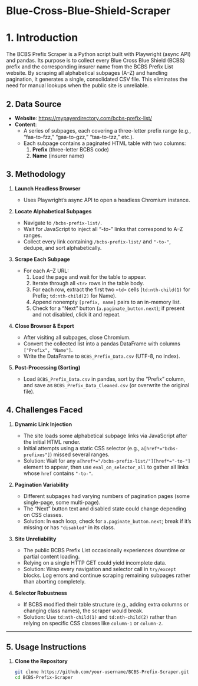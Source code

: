 # Blue-Cross-Blue-Shield-Scraper
# 1. Introduction
The BCBS Prefix Scraper is a Python script built with Playwright (async API) and pandas. Its purpose is to collect every Blue Cross Blue Shield (BCBS) prefix and the corresponding insurer name from the BCBS Prefix List website. By scraping all alphabetical subpages (A–Z) and handling pagination, it generates a single, consolidated CSV file. This eliminates the need for manual lookups when the public site is unreliable.

## 2. Data Source
- **Website**: https://mypayerdirectory.com/bcbs-prefix-list/  
- **Content**:  
  - A series of subpages, each covering a three-letter prefix range (e.g., “faa-to-fzz,” “gaa-to-gzz,” “taa-to-tzz,” etc.).  
  - Each subpage contains a paginated HTML table with two columns:  
    1. **Prefix** (three-letter BCBS code)  
    2. **Name** (insurer name)

## 3. Methodology

1. **Launch Headless Browser**  
   - Uses Playwright’s async API to open a headless Chromium instance.

2. **Locate Alphabetical Subpages**  
   - Navigate to `/bcbs-prefix-list/`.  
   - Wait for JavaScript to inject all “*-to-*” links that correspond to A–Z ranges.  
   - Collect every link containing `/bcbs-prefix-list/` and `"-to-"`, dedupe, and sort alphabetically.

3. **Scrape Each Subpage**  
   - For each A–Z URL:  
     1. Load the page and wait for the table to appear.  
     2. Iterate through all `<tr>` rows in the table body.  
     3. For each row, extract the first two `<td>` cells (`td:nth-child(1)` for Prefix; `td:nth-child(2)` for Name).  
     4. Append nonempty `[prefix, name]` pairs to an in-memory list.  
     5. Check for a “Next” button (`a.paginate_button.next`); if present and not disabled, click it and repeat.

4. **Close Browser & Export**  
   - After visiting all subpages, close Chromium.  
   - Convert the collected list into a pandas DataFrame with columns `["Prefix", "Name"]`.  
   - Write the DataFrame to `BCBS_Prefix_Data.csv` (UTF-8, no index).

5. **Post-Processing (Sorting)**  
   - Load `BCBS_Prefix_Data.csv` in pandas, sort by the “Prefix” column, and save as `BCBS_Prefix_Data_Cleaned.csv` (or overwrite the original file).

## 4. Challenges Faced

1. **Dynamic Link Injection**  
   - The site loads some alphabetical subpage links via JavaScript after the initial HTML render.  
   - Initial attempts using a static CSS selector (e.g., `a[href*="bcbs-prefixes"]`) missed several ranges.  
   - Solution: Wait for any `a[href*="/bcbs-prefix-list/"][href*="-to-"]` element to appear, then use `eval_on_selector_all` to gather all links whose `href` contains `"-to-"`.

2. **Pagination Variability**  
   - Different subpages had varying numbers of pagination pages (some single-page, some multi-page).  
   - The “Next” button text and disabled state could change depending on CSS classes.  
   - Solution: In each loop, check for `a.paginate_button.next`; break if it’s missing or has `"disabled"` in its class.

3. **Site Unreliability**  
   - The public BCBS Prefix List occasionally experiences downtime or partial content loading.  
   - Relying on a single HTTP GET could yield incomplete data.  
   - Solution: Wrap every navigation and selector call in `try/except` blocks. Log errors and continue scraping remaining subpages rather than aborting completely.

4. **Selector Robustness**  
   - If BCBS modified their table structure (e.g., adding extra columns or changing class names), the scraper would break.  
   - Solution: Use `td:nth-child(1)` and `td:nth-child(2)` rather than relying on specific CSS classes like `column-1` or `column-2`.

---

## 5. Usage Instructions

1. **Clone the Repository**  
   ```bash
   git clone https://github.com/your-username/BCBS-Prefix-Scraper.git
   cd BCBS-Prefix-Scraper
